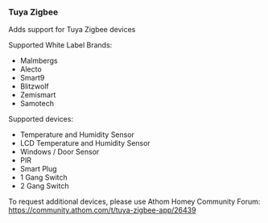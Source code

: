 ### Tuya Zigbee
Adds support for Tuya Zigbee devices

Supported White Label Brands:
- Malmbergs
- Alecto
- Smart9
- Blitzwolf
- Zemismart
- Samotech

Supported devices:
- Temperature and Humidity Sensor
- LCD Temperature and Humidity Sensor
- Windows / Door Sensor
- PIR
- Smart Plug
- 1 Gang Switch
- 2 Gang Switch

To request additional devices, please use Athom Homey Community Forum: https://community.athom.com/t/tuya-zigbee-app/26439
